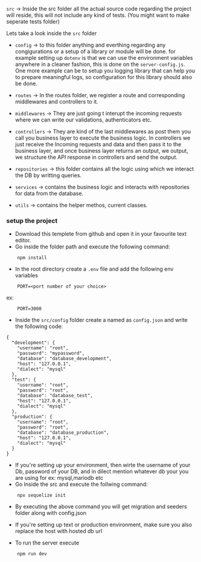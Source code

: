 `src` -> Inside the src folder all the actual source code regarding the project will reside, this will not include any kind of tests. (You might want to make seperate tests folder)

Lets take a look inside the `src` folder

- `config` -> to this folder anything and everthing regarding any congigurations or a setup of a library or module will be done. for example setting up `dotenv` is that we can use the environment variables anywhere in a cleaner fashion, this is done on the `server-config.js`. One more example can be to setup you logging library that can help you to prepare meaningful logs, so configuration for this library should also be done.

- `routes` -> In the routes folder, we register a route and corresponding middlewares and controllers to it.

- `middlewares` -> They are just going t interupt the incoming requests where we can write our validations, authenticators etc.

- `controllers` -> They are kind of the last middlewares as post them you call you business layer to execute the business logic. In controllers we just receive the Incoming requests and data and then pass it to the business layer, and once business layer returns an output, we output, we structure the API response in controllers and send the output.

- `repositories` -> this folder contains all the logic using which we interact the DB by writting queries.

- `services` -> contains the business logic and interacts with repositories for data from the database.

- `utils` -> contains the helper methos, current classes.

### setup the project

- Download this templete from github and open it in your favourite text editor.
- Go inside the folder path and execute the following command:
```
    npm install
```

- In the root directory create a `.env` file and add the following env variables
```
    PORT=<port number of your choice>
```
ex:
```
    PORT=3000
```

- Inside the `src/config` folder create a named as `config.json` and write the 
following code:
```
{
  "development": {
    "username": "root",
    "password": "mypassword",
    "database": "database_development",
    "host": "127.0.0.1",
    "dialect": "mysql"
  },
  "test": {
    "username": "root",
    "password": "root",
    "database": "database_test",
    "host": "127.0.0.1",
    "dialect": "mysql"
  },
  "production": {
    "username": "root",
    "password": "root",
    "database": "database_production",
    "host": "127.0.0.1",
    "dialect": "mysql"
  }
}

``` 
- If you're setting up your environment, then wirte the username of your Db, password of your DB, and in dilect mention whatever db your you are using for ex: mysql,mariodb etc
- Go Inside the src and execute the follwing command:
```
    npx sequelize init
```
- By executing the above command you will get migration and seeders folder along with config.json
- If you're setting up text or
production environment, make sure you also replace the host with hosted db url

- To run the server execute
```
    npm run dev
```